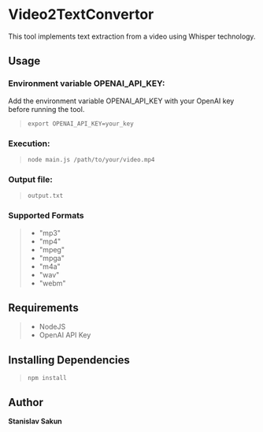 # Video2TextConvertor

This tool implements text extraction from a video using Whisper technology.

## Usage

### Environment variable OPENAI_API_KEY:

Add the environment variable OPENAI_API_KEY with your OpenAI key before running the tool.

> `export OPENAI_API_KEY=your_key`

### Execution:

> `node main.js /path/to/your/video.mp4`

### Output file:

> `output.txt`

### Supported Formats

> - "mp3"
> - "mp4"
> - "mpeg"
> - "mpga"
> - "m4a"
> - "wav"
> - "webm"

## Requirements

> - NodeJS
> - OpenAI API Key

## Installing Dependencies

> `npm install`

## Author

**Stanislav Sakun**
